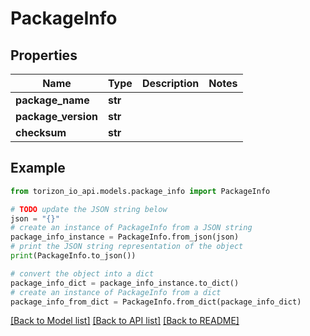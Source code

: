# PackageInfo


## Properties

Name | Type | Description | Notes
------------ | ------------- | ------------- | -------------
**package_name** | **str** |  | 
**package_version** | **str** |  | 
**checksum** | **str** |  | 

## Example

```python
from torizon_io_api.models.package_info import PackageInfo

# TODO update the JSON string below
json = "{}"
# create an instance of PackageInfo from a JSON string
package_info_instance = PackageInfo.from_json(json)
# print the JSON string representation of the object
print(PackageInfo.to_json())

# convert the object into a dict
package_info_dict = package_info_instance.to_dict()
# create an instance of PackageInfo from a dict
package_info_from_dict = PackageInfo.from_dict(package_info_dict)
```
[[Back to Model list]](../README.md#documentation-for-models) [[Back to API list]](../README.md#documentation-for-api-endpoints) [[Back to README]](../README.md)


